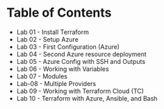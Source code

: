 # Table of Contents

- Lab 01 - Install Terraform
- Lab 02 - Setup Azure
- Lab 03 - First Configuration (Azure)
- Lab 04 - Second Azure resource deployment
- Lab 05 - Azure Config with SSH and Outputs
- Lab 06 - Working with Variables
- Lab 07 - Modules
- Lab-08 - Multiple Providers
- Lab 09 - Working with Terraform Cloud (TC)
- Lab 10 - Terraform with Azure, Ansible, and Bash